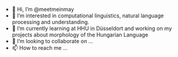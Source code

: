 - 👋 Hi, I’m @meetmeinmay
- 👀 I’m interested in computational linguistics, natural language processing and understanding. 
- 🌱 I’m currently learning at HHU in Düsseldort and working on my projects about morphology of the Hungarian Language
- 💞️ I’m looking to collaborate on ...
- 📫 How to reach me ...

<!---
meetmeinmay/meetmeinmay is a ✨ special ✨ repository because its `README.md` (this file) appears on your GitHub profile.
You can click the Preview link to take a look at your changes.
--->
